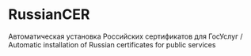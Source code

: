 # RussianCER
Автоматическая установка Российских сертификатов для ГосУслуг / Automatic installation of Russian certificates for public services

